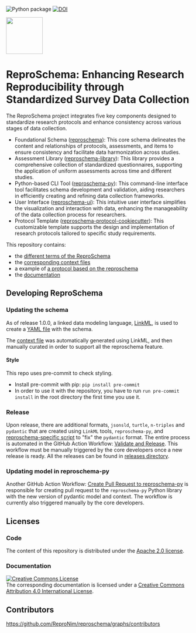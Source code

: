 ![Python package](https://github.com/ReproNim/reproschema/workflows/Python%20package/badge.svg)
[![DOI](https://zenodo.org/badge/DOI/10.5281/zenodo.4064940.svg)](https://doi.org/10.5281/zenodo.4064940)

<img src="docs/img/reproschema_logo.png" width="100px" />

# ReproSchema: Enhancing Research Reproducibility through Standardized Survey Data Collection

The ReproSchema project integrates five key components designed to standardize research protocols and enhance consistency across various stages of data collection.
- Foundational Schema ([reproschema](https://github.com/ReproNim/reproschema)): This core schema delineates the content and relationships of protocols, assessments, and items to ensure consistency and facilitate data harmonization across studies.
- Assessment Library ([reproschema-library](https://github.com/ReproNim/reproschema-library)): This library provides a comprehensive collection of standardized questionnaires, supporting the application of uniform assessments across time and different studies.
- Python-based CLI Tool ([reproschema-py](https://github.com/ReproNim/reproschema-py)): This command-line interface tool facilitates schema development and validation, aiding researchers in efficiently creating and refining data collection frameworks.
- User Interface ([reproschema-ui](https://github.com/ReproNim/reproschema-ui)): This intuitive user interface simplifies the visualization and interaction with data, enhancing the manageability of the data collection process for researchers.
- Protocol Template ([reproschema-protocol-cookiecutter](https://github.com/ReproNim/reproschema-protocol-cookiecutter)): This customizable template supports the design and implementation of research protocols tailored to specific study requirements.

This repository contains:

- the [different terms of the ReproSchema](./terms)
- the [corresponding context files](./contexts)
- a example of [a protocol based on the reproschema](./examples)
- the [documentation](./docs)

## Developing ReproSchema

### Updating the schema

As of release 1.0.0, a linked data modeling language, [LinkML](https://linkml.io/linkml/), is used to create
a [YAML file](linkml-schema/reproschema.yaml) with the schema.

The [context file](contexts/reproschema) was automatically generated using LinkML,
and then manually curated in order to support all the reproschema feature.

#### Style

This repo uses pre-commit to check styling.
- Install pre-commit with pip: `pip install pre-commit`
- In order to use it with the repository, you have to run `run pre-commit install` in the root directory the first time you use it.


### Release
Upon release, there are additional formats, `jsonsld`, `turtle`, `n-triples`
and `pydantic` that are created using `LinkML` tools, `reproschema-py`,
and [reproschema-specific script](./scripts/fix_pydantic.py) to "fix" the `pydantic` format.
The entire process is automated in the GitHub Action Workflow:
[Validate and Release](.github/workflows/validate_and_release.yml).
This workflow must be manually triggered by the core developers once a new release is ready.
All the releases can be found in [releases directory](./releases).

### Updating model in reproschema-py
Another GitHub Action Workflow: [ Create Pull Request to reproschema-py](.github/workflows/push_reproschema_py.yml)
is responsible for creating pull request to the `reproschema-py` Python library with
the new version of pydantic model and context.
The workflow is currently also triggered manually by the core developers.


## Licenses

### Code

The content of this repository is distributed under the [Apache 2.0 license](./LICENSE).

### Documentation

<a rel="license" href="http://creativecommons.org/licenses/by/4.0/"><img alt="Creative Commons License" style="border-width:0" src="https://i.creativecommons.org/l/by/4.0/88x31.png" /></a><br />The corresponding documentation is licensed under a <a rel="license" href="http://creativecommons.org/licenses/by/4.0/">Creative Commons Attribution 4.0 International License</a>.

## Contributors

https://github.com/ReproNim/reproschema/graphs/contributors
